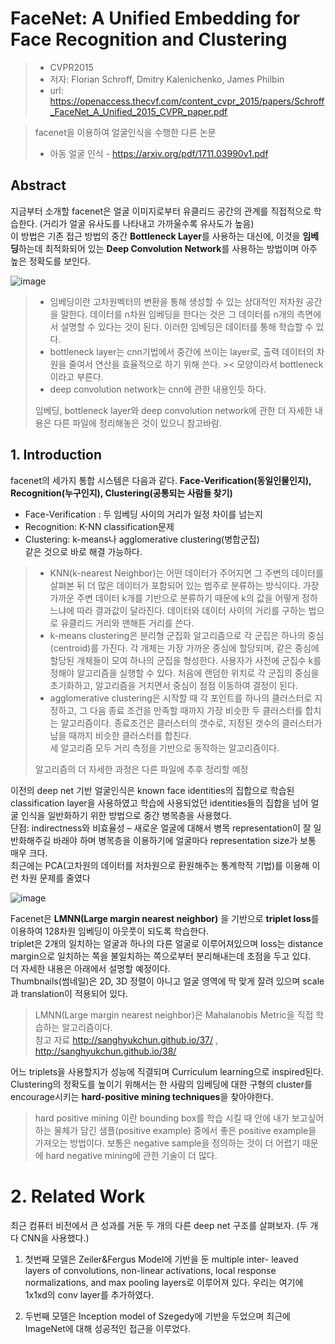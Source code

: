 # FaceNet: A Unified Embedding for Face Recognition and Clustering
> * CVPR2015
> * 저자: Florian Schroff, Dmitry Kalenichenko, James Philbin
> * url: https://openaccess.thecvf.com/content_cvpr_2015/papers/Schroff_FaceNet_A_Unified_2015_CVPR_paper.pdf


> facenet을 이용하여 얼굴인식을 수행한 다른 논문
> * 아동 얼굴 인식 - https://arxiv.org/pdf/1711.03990v1.pdf 

## Abstract
지금부터 소개할 facenet은 얼굴 이미지로부터 유클리드 공간의 관계를 직접적으로 학습한다. (거리가 얼굴 유사도를 나타내고 가까울수록 유사도가 높음)   
이 방법은 기존 접근 방법의 중간 **Bottleneck Layer**를 사용하는 대신에, 이것을 **임베딩**하는데 최적화되어 있는 **Deep Convolution Network**를 사용하는 방법이며 아주 높은 정확도를 보인다. 

![image](https://user-images.githubusercontent.com/67731178/126897715-84459892-b56c-44ac-8fe3-0f14df39762c.png)

> * 임베딩이란 고차원벡터의 변환을 통해 생성할 수 있는 상대적인 저차원 공간을 말한다. 데이터를 n차원 임베딩을 한다는 것은 그 데이터를 n개의 측면에서 설명할 수 있다는 것이 된다. 이러한 임베딩은 데이터를 통해 학습할 수 있다.   
> * bottleneck layer는 cnn기법에서 중간에 쓰이는 layer로, 출력 데이터의 차원을 줄여서 연산을 효율적으로 하기 위해 쓴다. >< 모양이라서 bottleneck이라고 부른다.   
> * deep convolution network는 cnn에 관한 내용인듯 하다.   
> 
> 임베딩, bottleneck layer와 deep convolution network에 관한 더 자세한 내용은 다른 파일에 정리해놓은 것이 있으니 참고바람.

## 1.	Introduction

facenet의 세가지 통합 시스템은 다음과 같다.
**Face-Verification(동일인물인지), Recognition(누구인지), Clustering(공통되는 사람들 찾기)**
* Face-Verification : 두 임베딩 사이의 거리가 일정 차이를 넘는지
* Recognition: K-NN classification문제
* Clustering: k-means나 agglomerative clustering(병합군집)   
같은 것으로 바로 해결 가능하다.

> * KNN(k-nearest Neighbor)는 어떤 데이터가 주어지면 그 주변의 데이터를 살펴본 뒤 더 많은 데이터가 포함되어 있는 범주로 분류하는 방식이다. 가장 가까운 주변 데이터 k개를 기반으로 분류하기 때문에 k의 값을 어떻게 정하느냐에 따라 결과값이 달라진다. 데이터와 데이터 사이의 거리를 구하는 법으로 유클리드 거리와 맨해튼 거리를 쓴다.
> * k-means clustering은 분리형 군집화 알고리즘으로 각 군집은 하나의 중심(centroid)를 가진다. 각 개체는 가장 가까운 중심에 할당되며, 같은 중심에 할당된 개체들이 모여 하나의 군집을 형성한다. 사용자가 사전에 군집수 k를 정해야 알고리즘을 실행할 수 있다. 처음에 랜덤한 위치로 각 군집의 중심을 초기화하고, 알고리즘을 거치면서 중심이 점점 이동하여 결정이 된다.
> * agglomerative clustering은 시작할 때 각 포인트를 하나의 클러스터로 지정하고, 그 다음 종료 조건을 만족할 때까지 가장 비슷한 두 클러스터를 합치는 알고리즘이다. 종료조건은 클러스터의 갯수로, 지정된 갯수의 클러스터가 남을 때까지 비슷한 클러스터를 합친다.   
> 세 알고리즘 모두 거리 측정을 기반으로 동작하는 알고리즘이다.
> 
> 알고리즘의 더 자세한 과정은 다른 파일에 추후 정리할 예정


이전의 deep net 기반 얼굴인식은 known face identities의 집합으로 학습된 classification layer을 사용하였고 학습에 사용되었던 identities들의 집합을 넘어 얼굴 인식을 일반화하기 위한 방법으로 중간 병목층을 사용했다.   
단점: indirectness와 비효율성 – 새로운 얼굴에 대해서 병목 representation이 잘 일반화해주길 바래야 하며 병목층을 이용하기에 얼굴마다 representation size가 보통 매우 크다.   
최근에는 PCA(고차원의 데이터를 저차원으로 환원해주는 통계학적 기법)를 이용해 이런 차원 문제를 줄였다


![image](https://user-images.githubusercontent.com/67731178/126897721-618a609d-0e3b-42c5-88b2-84100c15011b.png)

Facenet은 **LMNN(Large margin nearest neighbor)** 을 기반으로 **triplet loss**를 이용하여 128차원 임베딩이 아웃풋이 되도록 학습한다.   
triplet은 2개의 일치하는 얼굴과 하나의 다른 얼굴로 이루어져있으며 loss는 distance margin으로 일치하는 쪽을 불일치하는 쪽으로부터 분리해내는데 초점을 두고 있댜.   
더 자세한 내용은 아래에서 설명할 예정이다.   
Thumbnails(썸네일)은 2D, 3D 정렬이 아니고 얼굴 영역에 딱 맞게 잘려 있으며 scale과 translation이 적용되어 있다.
> LMNN(Large margin nearest neighbor)은  Mahalanobis Metric을 직접 학습하는 알고리즘이다.   
> 참고 자료 http://sanghyukchun.github.io/37/ , http://sanghyukchun.github.io/38/

어느 triplets을 사용할지가 성능에 직결되며 Curriculum learning으로 inspired된다.
Clustering의 정확도를 높이기 위해서는 한 사람의 임베딩에 대한 구형의 cluster를 encourage시키는 **hard-positive mining techniques**을 찾아야한다.
> hard positive mining 이란 bounding box를 학습 시킬 때 안에 내가 보고싶어하는 물체가 담긴 샘플(positive example) 중에서 좋은 positive example을 가져오는 방법이다.
> 보통은 negative sample을 정의하는 것이 더 어렵기 때문에 hard negative mining에 관한 기술이 더 많다.

# 2. Related Work
최근 컴퓨터 비전에서 큰 성과를 거둔 두 개의 다른 deep net 구조를 살펴보자. (두 개 다 CNN을 사용했다.)

1. 첫번째 모델은 Zeiler&Fergus Model에 기반을 둔 multiple inter- leaved layers of convolutions, non-linear activations, local response normalizations, and max pooling layers로 이루어져 있다. 우리는 여기에 1x1xd의 conv layer를 추가하였다.

2. 두번째 모델은 Inception model of Szegedy에 기반을 두었으며 최근에 ImageNet에 대해 성공적인 접근을 이루었다.


